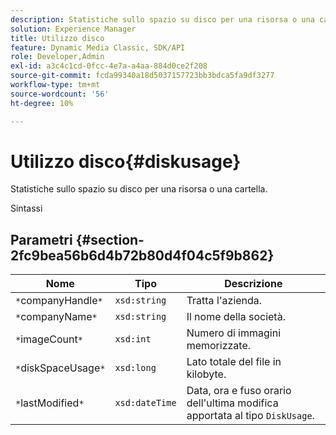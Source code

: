 ```yaml
---
description: Statistiche sullo spazio su disco per una risorsa o una cartella.
solution: Experience Manager
title: Utilizzo disco
feature: Dynamic Media Classic, SDK/API
role: Developer,Admin
exl-id: a3c4c1cd-0fcc-4e7a-a4aa-884d0ce2f208
source-git-commit: fcda99340a18d5037157723bb3bdca5fa9df3277
workflow-type: tm+mt
source-wordcount: '56'
ht-degree: 10%

---
```


# Utilizzo disco{#diskusage}

Statistiche sullo spazio su disco per una risorsa o una cartella.

Sintassi

## Parametri {#section-2fc9bea56b6d4b72b80d4f04c5f9b862}

| Nome | Tipo | Descrizione |
|---|---|---|
| `*`companyHandle`*` | `xsd:string` | Tratta l&#39;azienda. |
| `*`companyName`*` | `xsd:string` | Il nome della società. |
| `*`imageCount`*` | `xsd:int` | Numero di immagini memorizzate. |
| `*`diskSpaceUsage`*` | `xsd:long` | Lato totale del file in kilobyte. |
| `*`lastModified`*` | `xsd:dateTime` | Data, ora e fuso orario dell&#39;ultima modifica apportata al tipo `DiskUsage`. |
